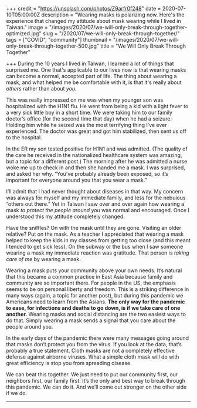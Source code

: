 +++
credit = "https://unsplash.com/photos/Z9arfr0f248"
date = 2020-07-10T05:00:00Z
description = "Wearing masks is polarizing now. Here's the experience that changed my attitude about mask wearing while I lived in Taiwan."
image = "/images/2020/07/we-will-only-break-through-together-optimized.jpg"
slug = "/2020/07/we-will-only-break-through-together/"
tags = ["COVID", "community"]
thumbnail = "/images/2020/07/we-will-only-break-through-together-500.jpg"
title = "We Will Only Break Through Together"

+++
During the 10 years I lived in Taiwan, I learned a lot of things that surprised me. One that's applicable to our lives now is that wearing masks can become a normal, accepted part of life. The thing about wearing a mask, and what helped me be comfortable with it, is that it's really about _others_ rather than about _you._

This was really impressed on me was when my younger son was hospitalized with the H1N1 flu. He went from being a kid with a light fever to a very sick little boy in a short time. We were taking him to our family doctor’s office (for the second time that day) when he had a seizure. Holding him while he seized was the most terrifying thing I’ve ever experienced. The doctor was great and got him stabilized, then sent us off to the hospital.

In the ER my son tested positive for H1N1 and was admitted. (The quality of the care he received in the nationalized healthcare system was amazing, but a topic for a different post.) The morning after he was admitted a nurse woke me up to check in and then she handed me a mask. I was surprised, and asked her why. “You’ve probably already been exposed, so it’s important for everyone around you that you wear a mask.”

I’ll admit that I had never thought about diseases in that way. My concern was always for myself and my immediate family, and less for the nebulous “others out there.” Yet in Taiwan I saw over and over again how wearing a mask _to protect the people around you_ was normal and encouraged. Once I understood this my attitude completely changed.

Have the sniffles? On with the mask until they are gone. Visiting an older relative? Put on the mask. As a teacher I appreciated that wearing a mask helped to keep the kids in my classes from getting too close (and this meant I tended to get sick less). On the subway or the bus when I saw someone wearing a mask my immediate reaction was gratitude. That person is _taking care of me_ by wearing a mask.

Wearing a mask puts your community above your own needs. It’s natural that this became a common practice in East Asia because family and community are so important there. For people in the US, the emphasis seems to be on personal liberty and freedom. This is a striking difference in many ways (again, a topic for another post), but during this pandemic we Americans need to learn from the Asians. **The only way for the pandemic to ease, for infections and deaths to go down, is if we take care of one another.** Wearing masks and social distancing are the two easiest ways to do that. Simply wearing a mask sends a signal that you care about the people around you.

In the early days of the pandemic there were many messages going around that masks don’t protect you from the virus. If you look at the data, that’s probably a true statement. Cloth masks are not a completely effective defense against airborne viruses. What a simple cloth mask will do with great efficiency is stop you from spreading disease.

We can beat this together. We just need to put our community first, our neighbors first, our family first. It’s the only and best way to break through this pandemic. We can do it. And we’ll come out stronger on the other side if we do.

***